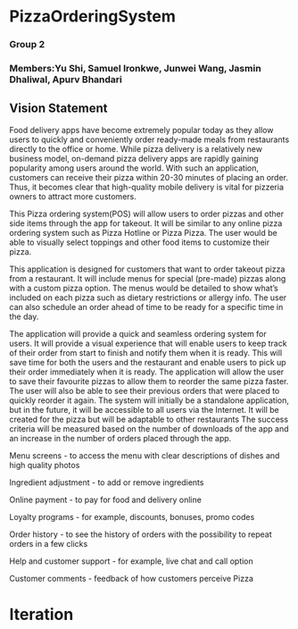 # PizzaOrderingSystem
### Group 2
### Members:Yu Shi, Samuel Ironkwe, Junwei Wang, Jasmin Dhaliwal, Apurv Bhandari

## Vision Statement
Food delivery apps have become extremely popular today as they allow users to quickly and conveniently order ready-made meals from restaurants directly to the office or home. While pizza delivery is a relatively new business model, on-demand pizza delivery apps are rapidly gaining popularity among users around the world. With such an application, customers can receive their pizza within 20-30 minutes of placing an order. Thus, it becomes clear that high-quality mobile delivery is vital for pizzeria owners to attract more customers.

This Pizza ordering system(POS) will allow users to order pizzas and other side items through the app for takeout. It will be similar to any online pizza ordering system such as Pizza Hotline or Pizza Pizza. The user would be able to visually select toppings and other food items to customize their pizza. 

This application is designed for customers that want to order takeout pizza from a restaurant. It will include menus for special (pre-made) pizzas along with a custom pizza option. The menus would be detailed to show what’s included on each pizza such as dietary restrictions or allergy info. The user can also schedule an order ahead of time to be ready for a specific time in the day. 

The application will provide a quick and seamless ordering system for users. It will provide a visual experience that will enable users to keep track of their order from start to finish and notify them when it is ready. This will save time for both the users and the restaurant and enable users to pick up their order immediately when it is ready. The application will allow the user to save their favourite pizzas to allow them to reorder the same pizza faster. The user will also be able to see their previous orders that were placed to quickly reorder it again. 
The system will initially be a standalone application, but in the future, it will be accessible to all users via the Internet. It will be created for the pizza but will be adaptable to other restaurants
The success criteria will be measured based on the number of downloads of the app and an increase in the number of orders placed through the app. 

Menu screens - to access the menu with clear descriptions of dishes and high quality photos 

Ingredient adjustment - to add or remove ingredients

Online payment - to pay for food and delivery online

Loyalty programs - for example, discounts, bonuses, promo codes

Order history - to see the history of orders with the possibility to repeat orders in a few clicks

Help and customer support - for example, live chat and call option

Customer comments - feedback of how customers perceive Pizza









# Iteration








